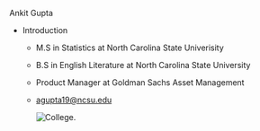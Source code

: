 Ankit Gupta
   - Introduction
     - M.S in Statistics at North Carolina State Univerisity
     - B.S in English Literature at North Carolina State University
     - Product Manager at Goldman Sachs Asset Management
     - agupta19@ncsu.edu
    
       
       ![College.]([https://myoctocat.com/assets/images/base-octocat.svg](https://www.google.com/url?sa=i&url=https%3A%2F%2Fwww.ncsu.edu%2Fspirit-and-traditions%2Fhallowed-places%2F&psig=AOvVaw1yJQVBTm-LouBheB61GtKc&ust=1693600727858000&source=images&cd=vfe&opi=89978449&ved=0CBEQjhxqFwoTCMD24L_gh4EDFQAAAAAdAAAAABAE)https://www.google.com/url?sa=i&url=https%3A%2F%2Fwww.ncsu.edu%2Fspirit-and-traditions%2Fhallowed-places%2F&psig=AOvVaw1yJQVBTm-LouBheB61GtKc&ust=1693600727858000&source=images&cd=vfe&opi=89978449&ved=0CBEQjhxqFwoTCMD24L_gh4EDFQAAAAAdAAAAABAE)
       

